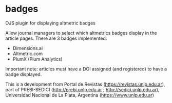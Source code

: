 # badges
OJS plugin for displaying altmetric badges

Allow journal managers to select which altmetrics badges display in the article pages. There are 3 badges implemented:
* Dimensions.ai
* Altmetric.com
* PlumX (Plum Analytics)

Important note: articles must have a DOI assigned (and registered) to have a badge displayed.

This is a development from Portal de Revistas (https://revistas.unlp.edu.ar), part of PREBI-SEDICI (http://prebi.unlp.edu.ar ; http://sedici.unlp.edu.ar), Universidad Nacional de La Plata, Argentina (https://www.unlp.edu.ar)
